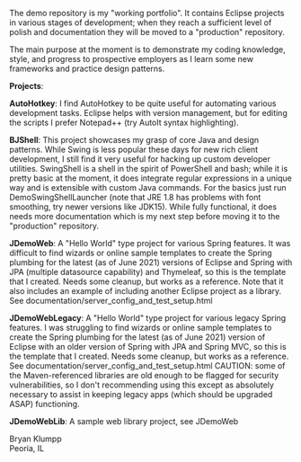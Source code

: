  The demo repository is my "working portfolio". It contains Eclipse projects in various stages of development; when they reach a sufficient level of polish and documentation they will be moved to a "production" repository.

The main purpose at the moment is to demonstrate my coding knowledge, style, and progress to prospective employers as I learn some new frameworks and practice design patterns.

**Projects**:

**AutoHotkey**: I find AutoHotkey to be quite useful for automating various development tasks. Eclipse helps with version management, but for editing the scripts I prefer Notepad++ (try AutoIt syntax highlighting).

**BJShell**: This project showcases my grasp of core Java and design patterns. While Swing is less popular these days for new rich client development, I still find it very useful for hacking up custom developer utilities. SwingShell is a shell in the spirit of PowerShell and bash; while it is pretty basic at the moment, it does integrate regular expressions in a unique way and is extensible with custom Java commands. For the basics just run DemoSwingShellLauncher (note that JRE 1.8 has problems with font smoothing, try newer versions like JDK15). While fully functional, it does needs more documentation which is my next step before moving it to the "production" repository.

**JDemoWeb**: A "Hello World" type project for various Spring features. It was difficult to find wizards or online sample templates to create the Spring plumbing for the latest (as of June 2021) versions of Eclipse and Spring with JPA (multiple datasource capability) and Thymeleaf, so this is the template that I created. Needs some cleanup, but works as a reference. Note that it also includes an example of including another Eclipse project as a library. See documentation/server_config_and_test_setup.html

**JDemoWebLegacy**: A "Hello World" type project for various legacy Spring features. I was struggling to find wizards or online sample templates to create the Spring plumbing for the latest (as of June 2021) version of Eclipse with an older version of Spring with JPA and Spring MVC, so this is the template that I created. Needs some cleanup, but works as a reference. See documentation/server_config_and_test_setup.html  CAUTION: some of the Maven-referenced libraries are old enough to be flagged for security vulnerabilities, so I don't recommending using this except as absolutely necessary to assist in keeping legacy apps (which should be upgraded ASAP) functioning.

**JDemoWebLib**: A sample web library project, see JDemoWeb


Bryan Klumpp<br>
Peoria, IL 
